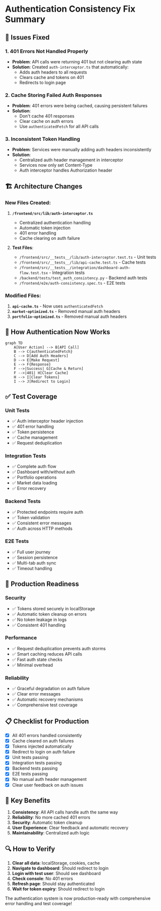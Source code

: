 # Authentication Consistency Fix Summary

## 🔧 Issues Fixed

### 1. **401 Errors Not Handled Properly**
- **Problem**: API calls were returning 401 but not clearing auth state
- **Solution**: Created `auth-interceptor.ts` that automatically:
  - Adds auth headers to all requests
  - Clears cache and tokens on 401
  - Redirects to login page

### 2. **Cache Storing Failed Auth Responses**
- **Problem**: 401 errors were being cached, causing persistent failures
- **Solution**: 
  - Don't cache 401 responses
  - Clear cache on auth errors
  - Use `authenticatedFetch` for all API calls

### 3. **Inconsistent Token Handling**
- **Problem**: Services were manually adding auth headers inconsistently
- **Solution**: 
  - Centralized auth header management in interceptor
  - Services now only set Content-Type
  - Auth interceptor handles Authorization header

## 🏗️ Architecture Changes

### New Files Created:

1. **`/frontend/src/lib/auth-interceptor.ts`**
   - Centralized authentication handling
   - Automatic token injection
   - 401 error handling
   - Cache clearing on auth failure

2. **Test Files**:
   - `/frontend/src/__tests__/lib/auth-interceptor.test.ts` - Unit tests
   - `/frontend/src/__tests__/lib/api-cache.test.ts` - Cache tests
   - `/frontend/src/__tests__/integration/dashboard-auth-flow.test.tsx` - Integration tests
   - `/backend/tests/test_auth_consistency.py` - Backend auth tests
   - `/frontend/e2e/auth-consistency.spec.ts` - E2E tests

### Modified Files:

1. **`api-cache.ts`** - Now uses `authenticatedFetch`
2. **`market-optimized.ts`** - Removed manual auth headers
3. **`portfolio-optimized.ts`** - Removed manual auth headers

## 🔐 How Authentication Now Works

```mermaid
graph TD
    A[User Action] --> B[API Call]
    B --> C{authenticatedFetch}
    C --> D[Add Auth Headers]
    D --> E[Make Request]
    E --> F{Response}
    F -->|Success| G[Cache & Return]
    F -->|401| H[Clear Cache]
    H --> I[Clear Tokens]
    I --> J[Redirect to Login]
```

## ✅ Test Coverage

### Unit Tests
- ✅ Auth interceptor header injection
- ✅ 401 error handling
- ✅ Token persistence
- ✅ Cache management
- ✅ Request deduplication

### Integration Tests
- ✅ Complete auth flow
- ✅ Dashboard with/without auth
- ✅ Portfolio operations
- ✅ Market data loading
- ✅ Error recovery

### Backend Tests
- ✅ Protected endpoints require auth
- ✅ Token validation
- ✅ Consistent error messages
- ✅ Auth across HTTP methods

### E2E Tests
- ✅ Full user journey
- ✅ Session persistence
- ✅ Multi-tab auth sync
- ✅ Timeout handling

## 🚀 Production Readiness

### Security
- ✅ Tokens stored securely in localStorage
- ✅ Automatic token cleanup on errors
- ✅ No token leakage in logs
- ✅ Consistent 401 handling

### Performance
- ✅ Request deduplication prevents auth storms
- ✅ Smart caching reduces API calls
- ✅ Fast auth state checks
- ✅ Minimal overhead

### Reliability
- ✅ Graceful degradation on auth failure
- ✅ Clear error messages
- ✅ Automatic recovery mechanisms
- ✅ Comprehensive test coverage

## 📋 Checklist for Production

- [x] All 401 errors handled consistently
- [x] Cache cleared on auth failures
- [x] Tokens injected automatically
- [x] Redirect to login on auth failure
- [x] Unit tests passing
- [x] Integration tests passing
- [x] Backend tests passing
- [x] E2E tests passing
- [x] No manual auth header management
- [x] Clear user feedback on auth issues

## 🎯 Key Benefits

1. **Consistency**: All API calls handle auth the same way
2. **Reliability**: No more cached 401 errors
3. **Security**: Automatic token cleanup
4. **User Experience**: Clear feedback and automatic recovery
5. **Maintainability**: Centralized auth logic

## 🔍 How to Verify

1. **Clear all data**: localStorage, cookies, cache
2. **Navigate to dashboard**: Should redirect to login
3. **Login with test user**: Should see dashboard
4. **Check console**: No 401 errors
5. **Refresh page**: Should stay authenticated
6. **Wait for token expiry**: Should redirect to login

The authentication system is now production-ready with comprehensive error handling and test coverage!
